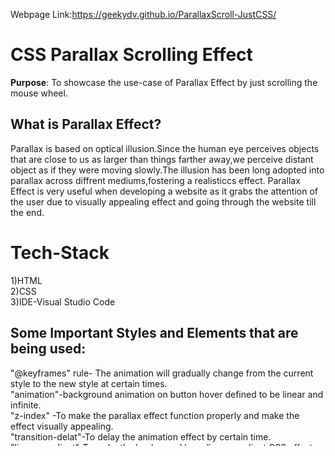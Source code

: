 Webpage Link:https://geekydv.github.io/ParallaxScroll-JustCSS/  
# CSS Parallax Scrolling Effect

**Purpose**: To showcase the use-case of Parallax Effect by just scrolling the mouse wheel.


##  What is Parallax Effect?
Parallax is based on optical illusion.Since the human eye perceives objects that are close to us as larger than things farther away,we perceive distant object as if they were moving slowly.The illusion has been long adopted into parallax across diffrent mediums,fostering a realisticcs effect.
Parallax Effect is very useful when developing a website as it grabs the attention of the user due to visually appealing effect and going through the website till the end.

# Tech-Stack

1)HTML  
2)CSS \
3)IDE-Visual Studio Code


## Some Important Styles and Elements that are being used:
"@keyframes" rule- The animation will gradually change from the current style to the new style at certain times. \
"animation"-background animation on button hover defined to be linear and infinite. \
"z-index" -To make the parallax effect function properly and make the effect visually appealing. \
"transition-delat"-To delay the animation effect by certain time. \
"linear-gradient"-To make the backgound have linear gradient CSS effect. \
"transform:translate()"-The values representing both the co-ordinates of the translating vector. 
